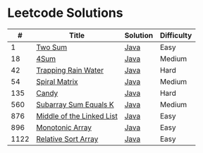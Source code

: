 # Leetcode Solutions

| # | Title | Solution | Difficulty |
|---| ----- | -------- | ---------- |
|1|[Two Sum](https://leetcode.com/problems/two-sum/) | [Java](https://github.com/aayush-agrawal/Leetcode/blob/main/java/Two%20Sum.java)|Easy|
|18|[4Sum](https://leetcode.com/problems/4sum/) | [Java](https://github.com/aayush-agrawal/Leetcode/blob/main/java/4%20Sum.java)|Medium|
|42|[Trapping Rain Water](https://leetcode.com/problems/trapping-rain-water/) | [Java](https://github.com/aayush-agrawal/Leetcode/blob/main/java/Trapping%20Rain%20Water.java)|Hard|
|54|[Spiral Matrix](https://leetcode.com/problems/spiral-matrix/) | [Java](https://github.com/aayush-agrawal/Leetcode/blob/main/java/Spiral%20Matrix.java)|Medium|
|135|[Candy](https://leetcode.com/problems/candy/) | [Java](https://github.com/aayush-agrawal/Leetcode/blob/main/java/Candy.java)|Hard|
|560|[Subarray Sum Equals K](https://leetcode.com/problems/subarray-sum-equals-k/) | [Java](https://github.com/aayush-agrawal/Leetcode/blob/main/java/Subarray%20Sum%20Equals%20K.java)|Medium|
|876|[Middle of the Linked List](https://leetcode.com/problems/middle-of-the-linked-list/) | [Java](https://github.com/aayush-agrawal/Leetcode/blob/main/java/Middle%20of%20the%20Linked%20List.java)|Easy|
|896|[Monotonic Array](https://leetcode.com/problems/monotonic-array/) | [Java](https://github.com/aayush-agrawal/Leetcode/blob/main/java/Monotonic%20Array.java)|Easy|
|1122|[Relative Sort Array](https://leetcode.com/problems/relative-sort-array/) | [Java](https://github.com/aayush-agrawal/Leetcode/blob/main/java/Relative%20Sort%20Array.java)|Easy|
